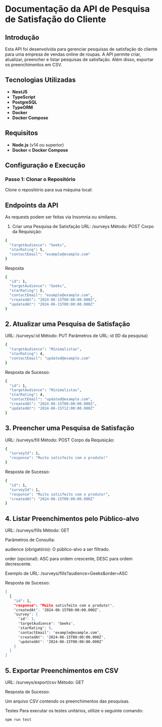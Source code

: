 # Documentação da API de Pesquisa de Satisfação do Cliente

## Introdução

Esta API foi desenvolvida para gerenciar pesquisas de satisfação do cliente para uma empresa de vendas online de roupas. A API permite criar, atualizar, preencher e listar pesquisas de satisfação. Além disso, exportar os preenchimentos em CSV.

## Tecnologias Utilizadas

- **NestJS**
- **TypeScript**
- **PostgreSQL**
- **TypeORM**
- **Docker**
- **Docker Compose**

## Requisitos

- **Node.js** (v14 ou superior)
- **Docker** e **Docker Compose**

## Configuração e Execução

### Passo 1: Clonar o Repositório

Clone o repositório para sua máquina local:

## Endpoints da API

As requests podem ser feitas via Insomnia ou similares.

1. Criar uma Pesquisa de Satisfação
URL: /surveys
Método: POST
Corpo da Requisição:

```bash
{
  "targetAudience": "Geeks",
  "starRating": 5,
  "contactEmail": "example@example.com"
}
```
Resposta

```bash
{
  "id": 1,
  "targetAudience": "Geeks",
  "starRating": 5,
  "contactEmail": "example@example.com",
  "createdAt": "2024-06-15T00:00:00.000Z",
  "updatedAt": "2024-06-15T00:00:00.000Z"
}
```
## 2. Atualizar uma Pesquisa de Satisfação
URL: /surveys/:id
Método: PUT
Parâmetros de URL: id (ID da pesquisa)

```bash
{
  "targetAudience": "Minimalistas",
  "starRating": 4,
  "contactEmail": "updated@example.com"
}
```
Resposta de Sucesso:

```bash
{
  "id": 1,
  "targetAudience": "Minimalistas",
  "starRating": 4,
  "contactEmail": "updated@example.com",
  "createdAt": "2024-06-15T00:00:00.000Z",
  "updatedAt": "2024-06-15T12:00:00.000Z"
}
```

## 3. Preencher uma Pesquisa de Satisfação
URL: /surveys/fill
Método: POST
Corpo da Requisição:

```bash
{
  "surveyId": 1,
  "response": "Muito satisfeito com o produto!"
}
```
Resposta de Sucesso:
```bash
{
  "id": 1,
  "surveyId": 1,
  "response": "Muito satisfeito com o produto!",
  "createdAt": "2024-06-15T00:00:00.000Z"
}
```

## 4. Listar Preenchimentos pelo Público-alvo
URL: /surveys/fills
Método: GET

Parâmetros de Consulta:

audience (obrigatório): O público-alvo a ser filtrado.

order (opcional): ASC para ordem crescente, DESC para ordem decrescente.

Exemplo de URL: /surveys/fills?audience=Geeks&order=ASC

Resposta de Sucesso:

```bash
[
  {
    "id": 1,
    "response": "Muito satisfeito com o produto!",
    "createdAt": "2024-06-15T00:00:00.000Z",
    "survey": {
      "id": 1,
      "targetAudience": "Geeks",
      "starRating": 5,
      "contactEmail": "example@example.com",
      "createdAt": "2024-06-15T00:00:00.000Z",
      "updatedAt": "2024-06-15T00:00:00.000Z"
    }
  }
]
```

## 5. Exportar Preenchimentos em CSV
URL: /surveys/export/csv
Método: GET

Resposta de Sucesso:

Um arquivo CSV contendo os preenchimentos das pesquisas.

Testes
Para executar os testes unitários, utilize o seguinte comando:

```bash
npm run test
```